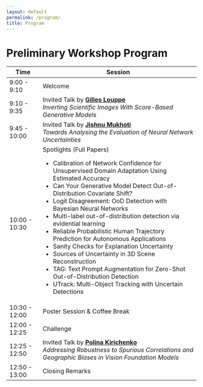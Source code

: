 ```yaml
---
layout: default
permalink: /program/
title: Program
---
```


# Preliminary Workshop Program

<table class="table table-striped">
    <thead>
    <tr>
        <th scope="col">Time</th>
        <th scope="col">Session</th>
    </tr>
    </thead>
    <tbody>
    <tr>
        <td>9:00 - 9:10</td>
        <td>Welcome</td>
    </tr>
    <tr>
        <td>9:10 - 9:35</td>
        <td>Invited Talk by <strong><a href="https://glouppe.github.io/">Gilles Louppe</a></strong><br>
        <i>Inverting Scientific Images With Score-Based Generative Models</i>
        </td>
    </tr>
    <tr>
        <td>9:45 - 10:00</td>
        <td>Invited Talk by <strong><a href="https://omegafragger.github.io/">Jishnu Mukhoti</a></strong><br>
        <i>Towards Analysing the Evaluation of Neural Network Uncertainties</i>
        </td>
    </tr>
    <tr>
        <td>10:00 - 10:30</td>
        <td>Spotlights (Full Papers)<br>
        <ul>
            <li>Calibration of Network Confidence for Unsupervised Domain Adaptation Using Estimated Accuracy</li>
            <li> Can Your Generative Model Detect Out-of-Distribution Covariate Shift?</li>
            <li>Logit Disagreement: OoD Detection with Bayesian Neural Networks</li>
            <li>Multi-label out-of-distribution detection via evidential learning</li>
            <li>Reliable Probabilistic Human Trajectory Prediction for Autonomous Applications</li>
            <li>Sanity Checks for Explanation Uncertainty</li>
            <li>Sources of Uncertainty in 3D Scene Reconstruction</li>
            <li>TAG: Text Prompt Augmentation for Zero-Shot Out-of-Distribution Detection</li>
            <li>UTrack: Multi-Object Tracking with Uncertain Detections</li>
        </ul>
        </td>
    </tr>
    <tr>
        <td>10:30 - 12:00</td>
        <td>Poster Session & Coffee Break</td>
    </tr>
    <tr>
        <td>12:00 - 12:25</td>
        <td>Challenge</td>
    </tr>
    <tr>
        <td>12:25 - 12:50</td>
        <td>Invited Talk by <strong><a href="https://polkirichenko.github.io/">Polina Kirichenko</a></strong><br>
        <i>Addressing Robustness to Spurious Correlations and Geographic Biases in Vision Foundation Models</i>
        </td>
    </tr>
    <tr>
        <td>12:50 - 13:00</td>
        <td>Closing Remarks</td>
    </tr>
    </tbody>
</table>
